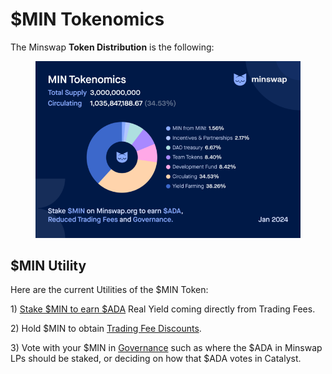 # $MIN Tokenomics

The Minswap **Token Distribution** is the following:

<figure><img src="../../.gitbook/assets/Minomics V2.png" alt=""><figcaption></figcaption></figure>

## $MIN Utility

Here are the current Utilities of the $MIN Token:

1\) [Stake $MIN to earn $ADA](fee-switch.md) Real Yield coming directly from Trading Fees.

2\) Hold $MIN to obtain [Trading Fee Discounts](trading-fee-discount.md).

3\) Vote with your $MIN in [Governance](broken-reference/) such as where the $ADA in Minswap LPs should be staked, or deciding on how that $ADA votes in Catalyst.
